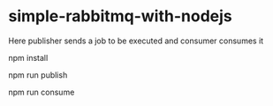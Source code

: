 # simple-rabbitmq-with-nodejs
Here publisher sends a job to be executed and consumer consumes it


npm install

npm run publish

npm run consume